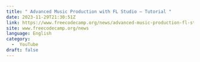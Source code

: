 ```yaml
---
title: " Advanced Music Production with FL Studio – Tutorial "
date: 2023-11-29T21:30:51Z
link: https://www.freecodecamp.org/news/advanced-music-production-fl-studio/?utm_medium=RSS&utm_source=news.12bit.vn
site: www.freecodecamp.org/news
language: English
category:
  -  YouTube 
draft: false
---
```

